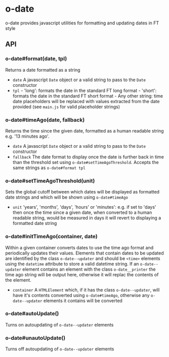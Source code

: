 # o-date

o-date provides javascript utilities for formatting and updating dates in FT style

## API

### o-date#format(date, tpl)

Returns a date formatted as a string

* `date` A javascript `Date` object or a valid string to pass to the `Date` constructor
* `tpl`  - 'long': formats the date in the standard FT long format
         - 'short': formats the date in the standard FT short format
         - Any other string: time date placeholders will be replaced with values extracted from the date provided (see `main.js` for valid placeholder strings)

### o-date#timeAgo(date, fallback)

Returns the time since the given date, formatted as a human readable string e.g. '13 minutes ago'. 

* `date` A javascript `Date` object or a valid string to pass to the `Date` constructor
* `fallback` The date format to display once the date is further back in time than the threshold set using `o-date#setTimeAgoThreshold`. Accepts the same strings as `o-date#format tpl`

### o-date#setTimeAgoThreshold(unit) 

Sets the global cutoff between which dates will be displayed as formatted date strings and which will be shown using `o-date#timeAgo`

* `unit` 'years', 'months', 'days', 'hours' or 'minutes': e.g. if set to 'days' then once the time since a given date, when converted to a human readable string, would be measured in days it will revert to displaying a formatted date string

### o-date#initTimeAgo(container, date) 

Within a given container converts dates to use the time ago format and periodically updates their values. Elements that contain dates to be updated are identified by the class `o-date--updater` and should be `<time>` elements using the `datetime` attribute to store a valid datetime string. If an `o-date--updater` element contains an element with the class `o-date__printer` the time ago string will be output here, otherwise it will replac the contents of the element.

* `container` A `HTMLElement` which, if it has the class `o-date--updater`, will have it's contents converted using `o-date#timeAgo`, otherwise any `o-date--updater` elements it contains will be converted

### o-date#autoUpdate() 
Turns on autoupdating of `o-date--updater` elements

### o-date#unautoUpdate() 
Turns off autoupdating of `o-date--updater` elements